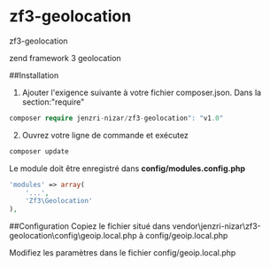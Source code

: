 # zf3-geolocation
zf3-geolocation

zend framework 3 geolocation

##Installation

1) Ajouter l'exigence suivante à votre fichier composer.json.
Dans la section:"require"

```php
composer require jenzri-nizar/zf3-geolocation": "v1.0"
```
2) Ouvrez votre ligne de commande et exécutez

```php
composer update
```

Le module doit être enregistré dans **config/modules.config.php**
```php
'modules' => array(
    '...',
    'Zf3\Geolocation'
),
```

##Configuration
Copiez le fichier situé dans vendor\jenzri-nizar\zf3-geolocation\config\geoip.local.php à config/geoip.local.php

Modifiez les paramètres dans le fichier config/geoip.local.php